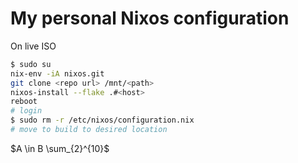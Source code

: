 # My personal Nixos configuration

On live ISO

```bash
$ sudo su
nix-env -iA nixos.git
git clone <repo url> /mnt/<path>
nixos-install --flake .#<host>
reboot
# login
$ sudo rm -r /etc/nixos/configuration.nix
# move to build to desired location
```

$A \in B \sum_{2}^{10}$
